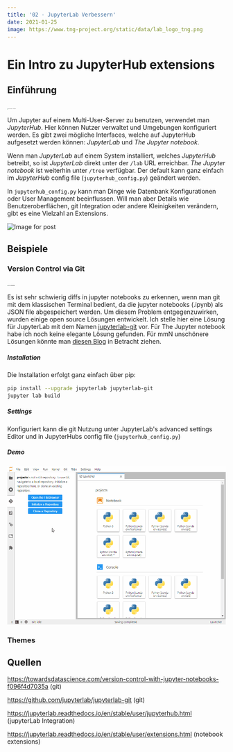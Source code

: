 ```yaml
---
title: '02 - JupyterLab Verbessern'
date: 2021-01-25
image: https://www.tng-project.org/static/data/lab_logo_tng.png
---
```


# Ein Intro zu JupyterHub extensions

## Einführung


<img src="https://upload.wikimedia.org/wikipedia/commons/thumb/3/38/Jupyter_logo.svg/1200px-Jupyter_logo.svg.png" alt="Project Jupyter – Wikipedia" style="zoom:10%;" />					 

Um Jupyter auf einem Multi-User-Server zu benutzen, verwendet man *JupyterHub*. Hier können Nutzer verwaltet und Umgebungen konfiguriert werden. Es gibt zwei mögliche Interfaces,  welche auf JupyterHub aufgesetzt werden können: *JupyterLab* und *The Jupyter notebook*.  

Wenn man *JupyterLab* auf einem System installiert, welches *JupyterHub* betreibt, so ist *JupyterLab* direkt unter der `/lab`  URL erreichbar. *The Jupyter notebook* ist weiterhin unter `/tree`  verfügbar. Der default kann ganz einfach im *JupyterHub* config file (`jupyterhub_config.py`) geändert werden.

In `jupyterhub_config.py`  kann man Dinge wie Datenbank Konfigurationen oder User Management beeinflussen. Will man aber Details wie Benutzeroberflächen, git Integration oder andere Kleinigkeiten verändern, gibt es eine Vielzahl an Extensions. 

![Image for post](https://miro.medium.com/max/2199/1*P0B1z-38LkFEXZuA5RER8A.png)



## Beispiele

### Version Control via Git

<img src="https://upload.wikimedia.org/wikipedia/commons/thumb/e/e0/Git-logo.svg/1200px-Git-logo.svg.png" alt="Git – Wikipedia" style="zoom:15%;" />	



Es ist sehr schwierig diffs in jupyter notebooks zu erkennen, wenn man git mit dem klassischen Terminal bedient, da die jupyter notebooks (.ipynb) als JSON file abgespeichert werden. Um diesem Problem entgegenzuwirken, wurden einige open source Lösungen entwickelt. Ich stelle hier eine Lösung für JupyterLab mit dem Namen [jupyterlab-git](https://github.com/jupyterlab/jupyterlab-git) vor.  Für The Jupyter notebook habe ich noch keine elegante Lösung gefunden. Für mmN unschönere Lösungen könnte man [diesen Blog](https://towardsdatascience.com/version-control-with-jupyter-notebooks-f096f4d7035a) in Betracht ziehen. 

##### Installation

Die Installation erfolgt ganz einfach über pip: 

```bash
pip install --upgrade jupyterlab jupyterlab-git
jupyter lab build
```

##### Settings

Konfiguriert kann die git Nutzung unter JupyterLab's advanced settings Editor und in JupyterHubs config file (`jupyterhub_config.py`)  

##### Demo

![preview.gif](https://github.com/jupyterlab/jupyterlab-git/blob/master/docs/figs/preview.gif?raw=true)



### Themes



## Quellen



https://towardsdatascience.com/version-control-with-jupyter-notebooks-f096f4d7035a (git)

https://github.com/jupyterlab/jupyterlab-git (git)

https://jupyterlab.readthedocs.io/en/stable/user/jupyterhub.html (jupyterLab Integration)

https://jupyterlab.readthedocs.io/en/stable/user/extensions.html (notebook extensions)